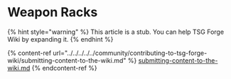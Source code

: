 # Weapon Racks

{% hint style="warning" %}
This article is a stub. You can help TSG Forge Wiki by expanding it.
{% endhint %}

{% content-ref url="../../../../../community/contributing-to-tsg-forge-wiki/submitting-content-to-the-wiki.md" %}
[submitting-content-to-the-wiki.md](../../../../../community/contributing-to-tsg-forge-wiki/submitting-content-to-the-wiki.md)
{% endcontent-ref %}

